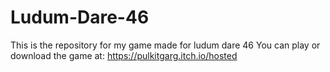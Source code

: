 # Ludum-Dare-46
This is the repository for my game made for ludum dare 46
You can play or download the game at: https://pulkitgarg.itch.io/hosted
